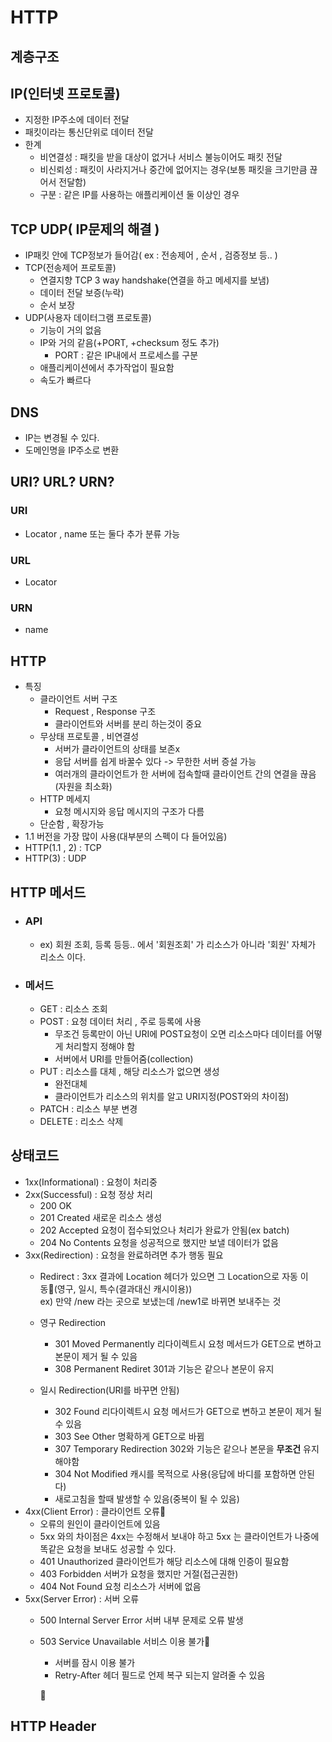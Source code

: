 # HTTP

## 계층구조


## IP(인터넷 프로토콜)
- 지정한 IP주소에 데이터 전달
- 패킷이라는 통신단위로 데이터 전달
- 한계
  - 비연결성 : 패킷을 받을 대상이 없거나 서비스 불능이어도 패킷 전달
  - 비신뢰성 : 패킷이 사라지거나 중간에 없어지는 경우(보통 패킷을 크기만큼 끊어서 전달함)
  - 구분 : 같은 IP를 사용하는 애플리케이션 둘 이상인 경우

## TCP UDP( IP문제의 해결 )
- IP패킷 안에 TCP정보가 들어감( ex : 전송제어 , 순서 , 검증정보 등.. )
- TCP(전송제어 프로토콜)
  - 연결지향 TCP 3 way handshake(연결을 하고 메세지를 보냄)
  - 데이터 전달 보증(누락)
  - 순서 보장
- UDP(사용자 데이터그램 프로토콜)
  - 기능이 거의 없음
  - IP와 거의 같음(+PORT, +checksum 정도 추가)
    - PORT : 같은 IP내에서 프로세스를 구분
  - 애플리케이션에서 추가작업이 필요함
  - 속도가 빠르다

## DNS
- IP는 변경될 수 있다.
- 도메인명을 IP주소로 변환

## URI? URL? URN?
### URI
  - Locator , name 또는 둘다 추가 분류 가능
### URL
  - Locator
### URN
  - name

## HTTP
  - 특징
    - 클라이언트 서버 구조
      - Request , Response 구조
      - 클라이언트와 서버를 분리 하는것이 중요
    - 무상태 프로토콜 , 비연결성
      - 서버가 클라이언트의 상태를 보존x
      - 응답 서버를 쉽게 바꿀수 있다 -> 무한한 서버 증설 가능
      - 여러개의 클라이언트가 한 서버에 접속할때 클라이언트 간의 연결을 끊음(자원을 최소화) 
    - HTTP 메세지
      - 요청 메시지와 응답 메시지의 구조가 다름 
    - 단순함 , 확장가능
  - 1.1 버전을 가장 많이 사용(대부분의 스펙이 다 들어있음)
  - HTTP(1.1 , 2) : TCP
  - HTTP(3) : UDP

## HTTP 메서드
  - ### API
    - ex) 회원 조회, 등록 등등.. 에서 '회원조회' 가 리소스가 아니라 '회원' 자체가 리소스 이다.
  - ### 메서드
    - GET : 리소스 조회
    - POST : 요청 데이터 처리 , 주로 등록에 사용
      - 무조건 등록만이 아닌 URI에 POST요청이 오면 리소스마다 데이터를 어떻게 처리할지 정해야 함
      - 서버에서 URI를 만들어줌(collection)
    - PUT : 리소스를 대체 , 해당 리소스가 없으면 생성
      - 완전대체
      - 클라이언트가 리소스의 위치를 알고 URI지정(POST와의 차이점)
    - PATCH : 리소스 부분 변경
    - DELETE : 리소스 삭제

## 상태코드
  - 1xx(Informational) : 요청이 처리중 
  - 2xx(Successful) : 요청 정상 처리
    - 200 OK 
    - 201 Created 새로운 리소스 생성
    - 202 Accepted 요청이 접수되었으나 처리가 완료가 안됨(ex batch)
    - 204 No Contents 요청을 성공적으로 했지만 보낼 데이터가 없음
  - 3xx(Redirection) : 요청을 완료하려면 추가 행동 필요
    - Redirect : 3xx 결과에 Location 헤더가 있으면 그 Location으로 자동 이동(영구, 일시, 특수(결과대신 캐시이용)) <br/>
    ex) 만약 /new 라는 곳으로 보냈는데 /new1로 바뀌면 보내주는 것
    - 영구 Redirection
      - 301 Moved Permanently 리다이렉트시 요청 메서드가 GET으로 변하고 본문이 제거 될 수 있음
      - 308 Permanent Rediret 301과 기능은 같으나 본문이 유지

    - 일시 Redirection(URI를 바꾸면 안됨)
      - 302 Found 리다이렉트시 요청 메서드가 GET으로 변하고 본문이 제거 될 수 있음
      - 303 See Other 명확하게 GET으로 바뀜
      - 307 Temporary Redirection 302와 기능은 같으나 본문을 
      __무조건__ 유지해야함
      - 304 Not Modified 캐시를 목적으로 사용(응답에 바디를 포함하면 안된다)
      - 새로고침을 할때 발생할 수 있음(중복이 될 수 있음)
  - 4xx(Client Error) : 클라이언트 오류
    - 오류의 원인이 클라이언트에 있음
    - 5xx 와의 차이점은 4xx는 수정해서 보내야 하고 5xx 는 클라이언트가 나중에 똑같은 요청을 보내도 성공할 수 있다.
    - 401 Unauthorized 클라이언트가 해당 리소스에 대해 인증이 필요함 
    - 403 Forbidden 서버가 요청을 했지만 거절(접근권한)
    - 404 Not Found 요청 리소스가 서버에 없음
  - 5xx(Server Error) : 서버 오류
    - 500 Internal Server Error 서버 내부 문제로 오류 발생
    - 503 Service Unavailable 서비스 이용 불가
      - 서버를 잠시 이용 불가
      - Retry-After 헤더 필드로 언제 복구 되는지 알려줄 수 있음

      
## HTTP Header
  




